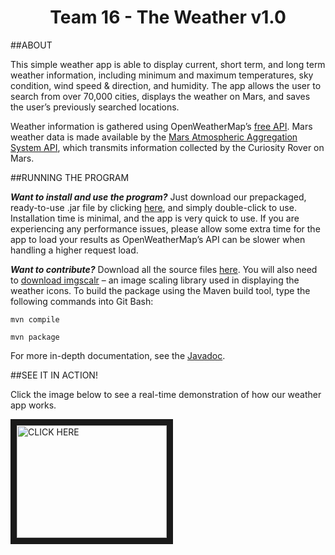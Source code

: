﻿<h1 align="center">Team 16 - The Weather v1.0</h1>

##ABOUT

This simple weather app is able to display current, short term, and long term weather information, including minimum and maximum temperatures, sky condition, wind speed & direction, and humidity. The app allows the user to search from over 70,000 cities, displays the weather on Mars, and saves the user’s previously searched locations. 

Weather information is gathered using OpenWeatherMap’s [free API](http://openweathermap.org/api). Mars weather data is made available by the [Mars Atmospheric Aggregation System API](http://marsweather.ingenology.com), which transmits information collected by the Curiosity Rover on Mars.

##RUNNING THE PROGRAM

*__Want to install and use the program?__* Just download our prepackaged, ready-to-use .jar file by clicking [here](https://github.com/UWO-2212-W2015/team16/blob/master/target/16-TheWeather.jar?raw=true), and simply double-click to use. Installation time is minimal, and the app is very quick to use. If you are experiencing any performance issues, please allow some extra time for the app to load your results as OpenWeatherMap’s API can be slower when handling a higher request load. 

*__Want to contribute?__* Download all the source files [here](https://github.com/UWO-2212-W2015/team16/tree/master/src/main/java). You will also need to [download imgscalr](http://www.thebuzzmedia.com/software/imgscalr-java-image-scaling-library/) – an image scaling library used in displaying the weather icons. 
To build the package using the Maven build tool, type the following commands into Git Bash: 

```
mvn compile

mvn package
```

For more in-depth documentation, see the [Javadoc](https://github.com/UWO-2212-W2015/team16/tree/master/javaDoc/doc/cs2212b/team16). 

##SEE IT IN ACTION!

Click the image below to see a real-time demonstration of how our weather app works. 

<a href="http://www.youtube.com/watch?feature=player_embedded&v=OAVIzbSmu78
" target="_blank"><img src="http://img.youtube.com/vi/OAVIzbSmu78/0.jpg" 
alt="CLICK HERE" width="240" height="180" border="10" /></a>

